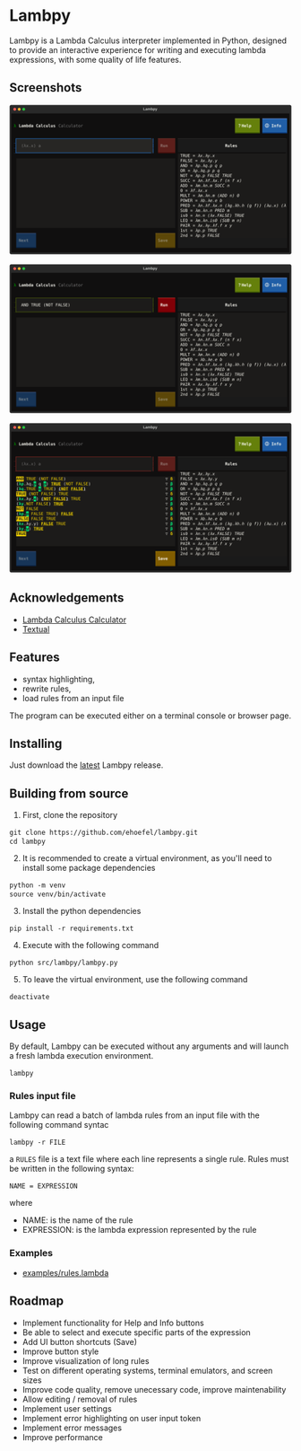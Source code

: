 
# Lambpy

Lambpy is a Lambda Calculus interpreter implemented in Python, designed to
provide an interactive experience for writing and executing lambda
expressions, with some quality of life features.

## Screenshots

![](docs/screenshots/1.svg)

![](docs/screenshots/2.svg)

![](docs/screenshots/3.svg)

## Acknowledgements

 - [Lambda Calculus Calculator](https://lambdacalc.io/)
 - [Textual](https://textual.textualize.io/)

## Features

- syntax highlighting,
- rewrite rules,
- load rules from an input file

The program can be executed either on a terminal console or browser page.


## Installing

Just download the
[latest](https://github.com/ehoefel/lambpy/releases/tag/v1.0-beta)
Lambpy release.

## Building from source

1. First, clone the repository

```
git clone https://github.com/ehoefel/lambpy.git
cd lambpy
```
2. It is recommended to create a virtual environment, as you'll need to install
   some package dependencies

```
python -m venv
source venv/bin/activate
```

3. Install the python dependencies

```
pip install -r requirements.txt
```

4. Execute with the following command
```
python src/lambpy/lambpy.py
```

5. To leave the virtual environment, use the following command

```
deactivate
```

## Usage

By default, Lambpy can be executed without any arguments and will launch a
fresh lambda execution environment.

```
lambpy
```

### Rules input file

Lambpy can read a batch of lambda rules from an input file with the following
command syntac

```
lambpy -r FILE
```

a `RULES` file is a text file where each line represents a single rule.
Rules must be written in the following syntax:

```
NAME = EXPRESSION

```

where
- NAME: is the name of the rule
- EXPRESSION: is the lambda expression represented by the rule

### Examples

- [examples/rules.lambda](https://github.com/ehoefel/lambpy/blob/main/examples/rules.lambda)




## Roadmap

- Implement functionality for Help and Info buttons
- Be able to select and execute specific parts of the expression
- Add UI button shortcuts (Save)
- Improve button style
- Improve visualization of long rules
- Test on different operating systems, terminal emulators, and screen sizes
- Improve code quality, remove unecessary code, improve maintenability
- Allow editing / removal of rules
- Implement user settings
- Implement error highlighting on user input token
- Implement error messages
- Improve performance

